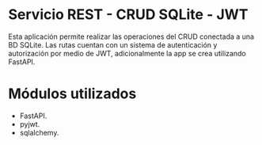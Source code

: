 # Servicio REST - CRUD SQLite - JWT 

Esta aplicación permite realizar las operaciones del CRUD conectada a una BD SQLite. Las rutas cuentan con un sistema de autenticación y autorización por medio de JWT, adicionalmente la app se crea utilizando FastAPI.

# Módulos utilizados
- FastAPI.
- pyjwt.
- sqlalchemy.
